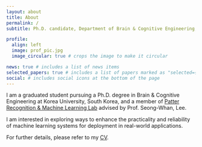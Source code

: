 ```yaml
---
layout: about
title: About
permalink: /
subtitle: Ph.D. candidate, Department of Brain & Cognitive Engineering, <a href='https://bce.korea.ac.kr/bce/index.do'>Korea University</a>.

profile:
  align: left
  image: prof_pic.jpg
  image_circular: true # crops the image to make it circular

news: true # includes a list of news items
selected_papers: true # includes a list of papers marked as "selected={true}"
social: # includes social icons at the bottom of the page
---
```


I am a graduated student pursuing a Ph.D. degree in Brain & Cognitive Engineering at Korea University, South Korea, and a member of [Patter Recognition & Machine Learning Lab](http://pr.korea.ac.kr/) advised by Prof. Seong-Whan, Lee.

I am interested in exploring ways to enhance the practicality and reliability of machine learning systems for deployment in real-world applications.

For further details, please refer to my [CV]().
